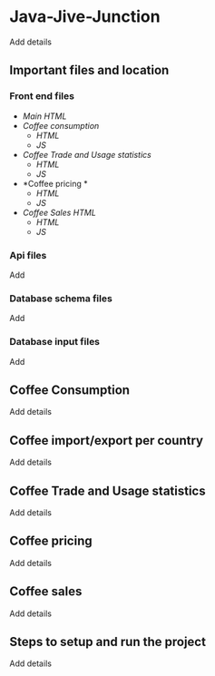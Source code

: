 # Java-Jive-Junction
Add details

## Important files and location
### Front end files
* *Main HTML*
* *Coffee consumption*
  * *HTML*
  * *JS*   
* *Coffee Trade and Usage statistics*
  * *HTML*
  * *JS* 
* *Coffee pricing *
  * *HTML*
  * *JS* 
* *Coffee Sales HTML*
  * *HTML*
  * *JS*
 
### Api files
Add

### Database schema files
Add

### Database input files
Add

## Coffee Consumption
Add details

## Coffee import/export per country
Add details

## Coffee Trade and Usage statistics
Add details

## Coffee pricing
Add details

## Coffee sales
Add details


## Steps to setup and run the project
Add details
